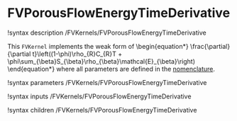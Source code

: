 # FVPorousFlowEnergyTimeDerivative

!syntax description /FVKernels/FVPorousFlowEnergyTimeDerivative

This `FVKernel` implements the weak form of
\begin{equation*}
  \frac{\partial}{\partial t}\left((1-\phi)\rho_{R}C_{R}T + \phi\sum_{\beta}S_{\beta}\rho_{\beta}\mathcal{E}_{\beta}\right)
\end{equation*}
where all parameters are defined in the [nomenclature](/nomenclature.md).

!syntax parameters /FVKernels/FVPorousFlowEnergyTimeDerivative

!syntax inputs /FVKernels/FVPorousFlowEnergyTimeDerivative

!syntax children /FVKernels/FVPorousFlowEnergyTimeDerivative
